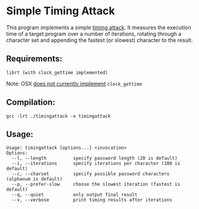 # Simple Timing Attack

This program implements a simple [timing attack](http://en.wikipedia.org/wiki/Timing_attack). It measures the execution time of a target program over a number of iterations, rotating through a character set and appending the fastest (or slowest) character to the result.

## Requirements:

    librt (with clock_gettime implemented)

Note: OSX [does not currently implement](http://stackoverflow.com/questions/5167269/clock-gettime-alternative-in-mac-os-x) `clock_gettime`

## Compilation:

    gcc -lrt ./timingattack -o timingattack

## Usage:

    Usage: timingattack [options...] <invocation>
    Options:
      --l, --length          specify password length (20 is default)
      --i, --iterations      specify iterations per character (100 is default)
      --c, --charset         specify possible password characters (alphanum is default)
      --p, --prefer-slow     choose the slowest iteration (fastest is default)
      --q, --quiet           only output final result
      --v, --verbose         print timing results after iterations
